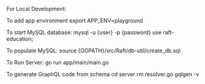 For Local Development:

To add app environment
export APP_ENV=playground

To start MySQL database:
mysql -u {user} -p {password}
use raft-education;

To populate MySQL:
source {GOPATH}/src/Raft/db-util/create_db.sql

To Run Server: 
go run app/main/main.go

To generate GraphQL code from schema
cd server
rm resolver.go
gqlgen -v
